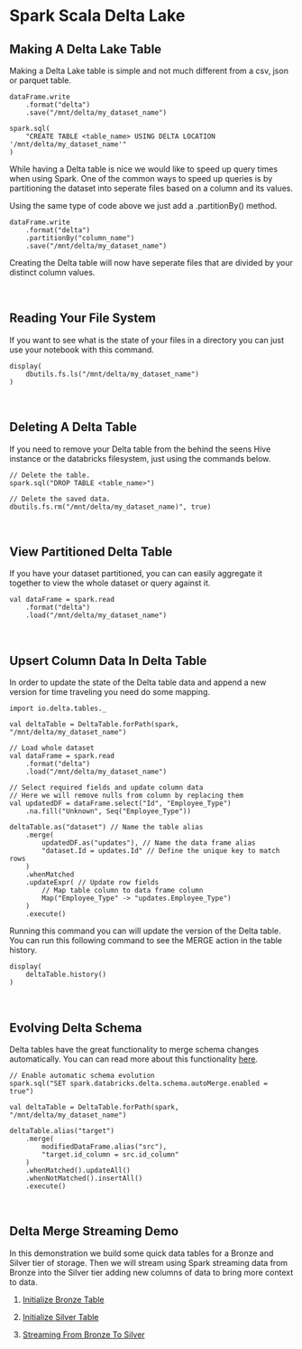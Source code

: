 # **Spark Scala Delta Lake**

## **Making A Delta Lake Table**

Making a Delta Lake table is simple and not much different from a csv, json or parquet table.

    dataFrame.write
        .format("delta")
        .save("/mnt/delta/my_dataset_name")

    spark.sql(
        "CREATE TABLE <table_name> USING DELTA LOCATION '/mnt/delta/my_dataset_name'"
    )

While having a Delta table is nice we would like to speed up query times when using Spark. One of the common ways to speed up queries is by partitioning the dataset into seperate files based on a column and its values.

Using the same type of code above we just add a .partitionBy() method.

    dataFrame.write
        .format("delta")
        .partitionBy("column_name")
        .save("/mnt/delta/my_dataset_name")

Creating the Delta table will now have seperate files that are divided by your distinct column values.

<br>

## **Reading Your File System**

If you want to see what is the state of your files in a directory you can just use your notebook with this command.

    display(
        dbutils.fs.ls("/mnt/delta/my_dataset_name")
    )

<br>

## **Deleting A Delta Table**

If you need to remove your Delta table from the behind the seens Hive instance or the databricks filesystem, just using the commands below.

    // Delete the table.
    spark.sql("DROP TABLE <table_name>")
    
    // Delete the saved data.
    dbutils.fs.rm("/mnt/delta/my_dataset_name)", true)

<br>

## **View Partitioned Delta Table**

If you have your dataset partitioned, you can can easily aggregate it together
to view the whole dataset or query against it.

    val dataFrame = spark.read
        .format("delta")
        .load("/mnt/delta/my_dataset_name")

<br>

## **Upsert Column Data In Delta Table**
In order to update the state of the Delta table data and append a new version for time traveling
you need do some mapping.

    import io.delta.tables._

    val deltaTable = DeltaTable.forPath(spark, "/mnt/delta/my_dataset_name")

    // Load whole dataset
    val dataFrame = spark.read
        .format("delta")
        .load("/mnt/delta/my_dataset_name")

    // Select required fields and update column data
    // Here we will remove nulls from column by replacing them
    val updatedDF = dataFrame.select("Id", "Employee_Type")
        .na.fill("Unknown", Seq("Employee_Type"))

    deltaTable.as("dataset") // Name the table alias
        .merge(
            updatedDF.as("updates"), // Name the data frame alias
            "dataset.Id = updates.Id" // Define the unique key to match rows
        )
        .whenMatched
        .updateExpr( // Update row fields
            // Map table column to data frame column
            Map("Employee_Type" -> "updates.Employee_Type")
        )
        .execute()

Running this command you can will update the version of the Delta table. You can run this following command to see the MERGE action in the table history.

    display(
        deltaTable.history()
    )

<br>

## **Evolving Delta Schema**
Delta tables have the great functionality to merge schema changes automatically. You can can read more about this functionality [here](https://docs.delta.io/0.6.0/delta-update.html#automatic-schema-evolution).

    // Enable automatic schema evolution
    spark.sql("SET spark.databricks.delta.schema.autoMerge.enabled = true")

    val deltaTable = DeltaTable.forPath(spark, "/mnt/delta/my_dataset_name")

    deltaTable.alias("target")
        .merge(
            modifiedDataFrame.alias("src"),
            "target.id_column = src.id_column"
        )
        .whenMatched().updateAll()
        .whenNotMatched().insertAll()
        .execute()

<br>

## **Delta Merge Streaming Demo**

In this demonstration we build some quick data tables for a Bronze and Silver tier of storage. Then we will stream using Spark streaming data from Bronze into the Silver tier adding new columns of data to bring more context to data. 

1. [Initialize Bronze Table](https://databricks-prod-cloudfront.cloud.databricks.com/public/4027ec902e239c93eaaa8714f173bcfc/2050445406720207/2894996849343305/4305005950935427/latest.html)

2. [Initialize Silver Table](https://databricks-prod-cloudfront.cloud.databricks.com/public/4027ec902e239c93eaaa8714f173bcfc/2050445406720207/3495167117540935/4305005950935427/latest.html)

3. [Streaming From Bronze To Silver](https://databricks-prod-cloudfront.cloud.databricks.com/public/4027ec902e239c93eaaa8714f173bcfc/2050445406720207/2894996849343313/4305005950935427/latest.html)